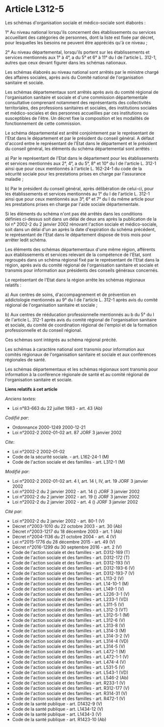 # Article L312-5

Les schémas d'organisation sociale et médico-sociale sont élaborés :

1° Au niveau national lorsqu'ils concernent des établissements ou services accueillant des catégories de personnes, dont la
liste est fixée par décret, pour lesquelles les besoins ne peuvent être appréciés qu'à ce niveau ;

2° Au niveau départemental, lorsqu'ils portent sur les établissements et services mentionnés aux 1° à 4°, a du 5° et 6° à 11°
du I de l'article L. 312-1, autres que ceux devant figurer dans les schémas nationaux.

Les schémas élaborés au niveau national sont arrêtés par le ministre chargé des affaires sociales, après avis du Comité
national de l'organisation sanitaire et sociale.

Les schémas départementaux sont arrêtés après avis du comité régional de l'organisation sanitaire et sociale et d'une
commission départementale consultative comprenant notamment des représentants des collectivités territoriales, des
professions sanitaires et sociales, des institutions sociales et médico-sociales et des personnes accueillies par ces
institutions ou susceptibles de l'être. Un décret fixe la composition et les modalités de fonctionnement de cette commission.

Le schéma départemental est arrêté conjointement par le représentant de l'Etat dans le département et par le président du
conseil général. A défaut d'accord entre le représentant de l'Etat dans le département et le président du conseil général,
les éléments du schéma départemental sont arrêtés :

a) Par le représentant de l'Etat dans le département pour les établissements et services mentionnés aux 2°, 4°, a du 5°, 8°
et 10° du I de l'article L. 312-1 ainsi que pour ceux mentionnés à l'article L. 162-24-1 du code de la sécurité sociale pour
les prestations prises en charge par l'assurance maladie ;

b) Par le président du conseil général, après délibération de celui-ci, pour les établissements et services mentionnés au 1°
du I de l'article L. 312-1 ainsi que pour ceux mentionnés aux 3°, 6° et 7° du I du même article pour les prestations prises
en charge par l'aide sociale départementale.

Si les éléments du schéma n'ont pas été arrêtés dans les conditions définies ci-dessus soit dans un délai de deux ans après
la publication de la loi n° 2002-2 du 2 janvier 2002 rénovant l'action sociale et médico-sociale, soit dans un délai d'un an
après la date d'expiration du schéma précédent, le représentant de l'Etat dans le département dispose de trois mois pour
arrêter ledit schéma.

Les éléments des schémas départementaux d'une même région, afférents aux établissements et services relevant de la compétence
de l'Etat, sont regroupés dans un schéma régional fixé par le représentant de l'Etat dans la région, après avis du comité
régional de l'organisation sanitaire et sociale et transmis pour information aux présidents des conseils généraux concernés.

Le représentant de l'Etat dans la région arrête les schémas régionaux relatifs :

a) Aux centres de soins, d'accompagnement et de prévention en addictologie mentionnés au 9° du I de l'article L. 312-1 après
avis du comité régional de l'organisation sanitaire et sociale ;

b) Aux centres de rééducation professionnelle mentionnés au b du 5° du I de l'article L. 312-1 après avis du comité régional
de l'organisation sanitaire et sociale, du comité de coordination régional de l'emploi et de la formation professionnelle et
du conseil régional.

Ces schémas sont intégrés au schéma régional précité.

Les schémas à caractère national sont transmis pour information aux comités régionaux de l'organisation sanitaire et sociale
et aux conférences régionales de santé.

Les schémas départementaux et les schémas régionaux sont transmis pour information à la conférence régionale de santé et au
comité régional de l'organisation sanitaire et sociale.

**Liens relatifs à cet article**

_Anciens textes_:

  - Loi n°83-663 du 22 juillet 1983 - art. 43 (Ab)

_Codifié par_:

  - Ordonnance 2000-1249 2000-12-21
  - Loi n°2002-2 2002-01-02 art. 87 JORF 3 janvier 2002

_Cite_:

  - Loi n°2002-2 2002-01-02
  - Code de la sécurité sociale. - art. L162-24-1 (M)
  - Code de l'action sociale et des familles - art. L312-1 (M)

_Modifié par_:

  - Loi n°2002-2 2002-01-02 art. 4 I, art. 14 I, IV, art. 19 JORF 3 janvier 2002
  - Loi n°2002-2 du 2 janvier 2002 - art. 14 () JORF 3 janvier 2002
  - Loi n°2002-2 du 2 janvier 2002 - art. 19 () JORF 3 janvier 2002
  - Loi n°2002-2 du 2 janvier 2002 - art. 4 () JORF 3 janvier 2002

_Cité par_:

  - Loi n°2002-2 du 2 janvier 2002 - art. 80-1 (V)
  - Décret n°2003-1010 du 22 octobre 2003 - art. 30 (Ab)
  - Décret n°2003-1217 du 18 décembre 2003 - art. 1 (Ab)
  - Décret n°2004-1136 du 21 octobre 2004 - art. 4 (V)
  - Loi n°2015-1776 du 28 décembre 2015 - art. 49 (V)
  - Décret n°2016-1299 du 30 septembre 2016 - art. 2 (V)
  - Code de l'action sociale et des familles - art. D312-169 (T)
  - Code de l'action sociale et des familles - art. D312-172 (T)
  - Code de l'action sociale et des familles - art. D312-193 (V)
  - Code de l'action sociale et des familles - art. D312-193-6 (V)
  - Code de l'action sociale et des familles - art. D312-193-7 (V)
  - Code de l'action sociale et des familles - art. L113-2 (V)
  - Code de l'action sociale et des familles - art. L14-10-1 (M)
  - Code de l'action sociale et des familles - art. L149-1 (V)
  - Code de l'action sociale et des familles - art. L226-3-1 (V)
  - Code de l'action sociale et des familles - art. L233-1 (VD)
  - Code de l'action sociale et des familles - art. L311-5 (V)
  - Code de l'action sociale et des familles - art. L312-3 (VT)
  - Code de l'action sociale et des familles - art. L312-5-1 (M)
  - Code de l'action sociale et des familles - art. L312-6 (V)
  - Code de l'action sociale et des familles - art. L313-8 (V)
  - Code de l'action sociale et des familles - art. L314-3 (M)
  - Code de l'action sociale et des familles - art. L314-3-2 (V)
  - Code de l'action sociale et des familles - art. L314-4 (VD)
  - Code de l'action sociale et des familles - art. L314-5 (V)
  - Code de l'action sociale et des familles - art. L472-1 (M)
  - Code de l'action sociale et des familles - art. L472-1-1 (V)
  - Code de l'action sociale et des familles - art. L474-4 (V)
  - Code de l'action sociale et des familles - art. L531-5 (V)
  - Code de l'action sociale et des familles - art. L543-1 (VD)
  - Code de l'action sociale et des familles - art. L546-2 (Ab)
  - Code de l'action sociale et des familles - art. R233-1 (V)
  - Code de l'action sociale et des familles - art. R312-177 (V)
  - Code de l'action sociale et des familles - art. R314-31 (V)
  - Code de l'action sociale et des familles - art. R472-1 (V)
  - Code de la santé publique - art. D1432-9 (V)
  - Code de la santé publique - art. L1434-12 (V)
  - Code de la santé publique - art. L1434-3 (V)
  - Code de la santé publique - art. R1423-10 (Ab)
